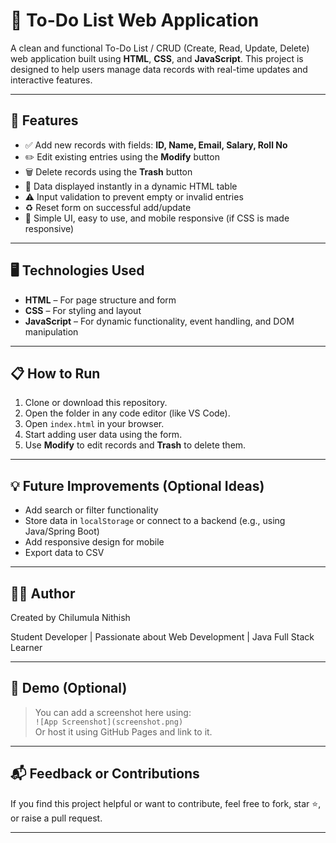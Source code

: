 # 📝 To-Do List Web Application

A clean and functional To-Do List / CRUD (Create, Read, Update, Delete) web application built using **HTML**, **CSS**, and **JavaScript**. This project is designed to help users manage data records with real-time updates and interactive features.

---

## 🚀 Features

- ✅ Add new records with fields: **ID, Name, Email, Salary, Roll No**
- ✏️ Edit existing entries using the **Modify** button
- 🗑️ Delete records using the **Trash** button
- 🧾 Data displayed instantly in a dynamic HTML table
- ⚠️ Input validation to prevent empty or invalid entries
- ♻️ Reset form on successful add/update
- 🎯 Simple UI, easy to use, and mobile responsive (if CSS is made responsive)

---

## 🖥️ Technologies Used

- **HTML** – For page structure and form
- **CSS** – For styling and layout
- **JavaScript** – For dynamic functionality, event handling, and DOM manipulation



---

## 📋 How to Run

1. Clone or download this repository.
2. Open the folder in any code editor (like VS Code).
3. Open `index.html` in your browser.
4. Start adding user data using the form.
5. Use **Modify** to edit records and **Trash** to delete them.

---

## 💡 Future Improvements (Optional Ideas)

- Add search or filter functionality
- Store data in `localStorage` or connect to a backend (e.g., using Java/Spring Boot)
- Add responsive design for mobile
- Export data to CSV

---

## 👨‍💻 Author

Created by Chilumula Nithish

Student Developer | Passionate about Web Development | Java Full Stack Learner

---

## 📸 Demo (Optional)

> You can add a screenshot here using:  
> `![App Screenshot](screenshot.png)`  
> Or host it using GitHub Pages and link to it.

---

## 📬 Feedback or Contributions

If you find this project helpful or want to contribute, feel free to fork, star ⭐️, or raise a pull request.

---
